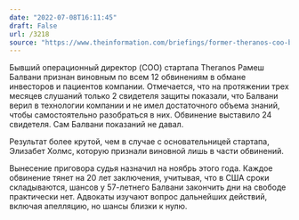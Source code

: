 ```yaml
---
date: "2022-07-08T16:11:45"
draft: False
url: /3218
source: "https://www.theinformation.com/briefings/former-theranos-coo-balwani-found-guilty-on-all-counts-in-fraud-case?rc=ukjmk2"
---
```


Бывший операционный директор (COO) стартапа Theranos Рамеш Балвани признан виновным по всем 12 обвинениям в обмане инвесторов и пациентов компании. Отмечается, что на протяжении трех месяцев слушаний только 2 свидетеля защиты показали, что Балвани верил в технологии компании и не имел достаточного объема знаний, чтобы самостоятельно разобраться в них. Обвинение выставило 24 свидетеля. Сам Балвани показаний не давал.

Результат более крутой, чем в случае с основательницей стартапа, Элизабет Холмс, которую признали виновной лишь в части обвинений. 

Вынесение приговора судья назначил на ноябрь этого года. Каждое обвинение тянет на 20 лет заключения, учитывая, что в США сроки складываются, шансов у 57-летнего Балвани закончить дни на свободе практически нет. Адвокаты изучают вопрос дальнейших действий, включая апелляцию, но шансы близки к нулю.
